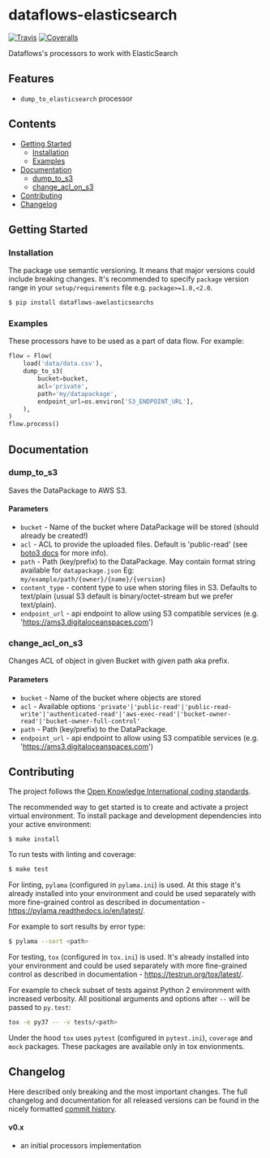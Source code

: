 # dataflows-elasticsearch

[![Travis](https://travis-ci.org/dataspot/dataflows-elasticsearch.svg?branch=master)](https://travis-ci.org/dataspot/dataflows-elasticsearch)
[![Coveralls](http://img.shields.io/coveralls/dataspot/dataflows-elasticsearch.svg?branch=master)](https://coveralls.io/r/dataspot/dataflows-elasticsearch?branch=master)

Dataflows's processors to work with ElasticSearch

## Features

- `dump_to_elasticsearch` processor

## Contents

<!--TOC-->

  - [Getting Started](#getting-started)
    - [Installation](#installation)
    - [Examples](#examples)
  - [Documentation](#documentation)
    - [dump_to_s3](#dump_to_s3)
    - [change_acl_on_s3](#change_acl_on_s3)
  - [Contributing](#contributing)
  - [Changelog](#changelog)

<!--TOC-->

## Getting Started

### Installation

The package use semantic versioning. It means that major versions  could include breaking changes. It's recommended to specify `package` version range in your `setup/requirements` file e.g. `package>=1.0,<2.0`.

```bash
$ pip install dataflows-awelasticsearchs
```

### Examples

These processors have to be used as a part of data flow. For example:

```python
flow = Flow(
    load('data/data.csv'),
    dump_to_s3(
        bucket=bucket,
        acl='private',
        path='my/datapackage',
        endpoint_url=os.environ['S3_ENDPOINT_URL'],
    ),
)
flow.process()
```

## Documentation

### dump_to_s3

Saves the DataPackage to AWS S3.

#### Parameters

- `bucket` - Name of the bucket where DataPackage will be stored (should already be created!)
- `acl` - ACL to provide the uploaded files. Default is 'public-read' (see [boto3 docs](http://boto3.readthedocs.io/en/latest/reference/services/s3.html#S3.Client.put_object) for more info).
- `path` - Path (key/prefix) to the DataPackage. May contain format string available for `datapackage.json` Eg: `my/example/path/{owner}/{name}/{version}`
- `content_type` - content type to use when storing files in S3. Defaults to text/plain (usual S3 default is binary/octet-stream but we prefer text/plain).
- `endpoint_url` - api endpoint to allow using S3 compatible services (e.g. 'https://ams3.digitaloceanspaces.com')

### change_acl_on_s3

Changes ACL of object in given Bucket with given path aka prefix.

#### Parameters

- `bucket` - Name of the bucket where objects are stored
- `acl` - Available options `'private'|'public-read'|'public-read-write'|'authenticated-read'|'aws-exec-read'|'bucket-owner-read'|'bucket-owner-full-control'`
- `path` - Path (key/prefix) to the DataPackage.
- `endpoint_url` - api endpoint to allow using S3 compatible services (e.g. 'https://ams3.digitaloceanspaces.com')

## Contributing

The project follows the [Open Knowledge International coding standards](https://github.com/okfn/coding-standards).

The recommended way to get started is to create and activate a project virtual environment.
To install package and development dependencies into your active environment:

```
$ make install
```

To run tests with linting and coverage:

```bash
$ make test
```

For linting, `pylama` (configured in `pylama.ini`) is used. At this stage it's already
installed into your environment and could be used separately with more fine-grained control
as described in documentation - https://pylama.readthedocs.io/en/latest/.

For example to sort results by error type:

```bash
$ pylama --sort <path>
```

For testing, `tox` (configured in `tox.ini`) is used.
It's already installed into your environment and could be used separately with more fine-grained control as described in documentation - https://testrun.org/tox/latest/.

For example to check subset of tests against Python 2 environment with increased verbosity.
All positional arguments and options after `--` will be passed to `py.test`:

```bash
tox -e py37 -- -v tests/<path>
```

Under the hood `tox` uses `pytest` (configured in `pytest.ini`), `coverage`
and `mock` packages. These packages are available only in tox envionments.

## Changelog

Here described only breaking and the most important changes. The full changelog and documentation for all released versions can be found in the nicely formatted [commit history](https://github.com/frictionlessdata/dataflows-aws/commits/master).

#### v0.x

- an initial processors implementation
